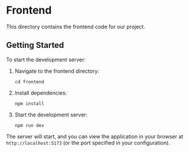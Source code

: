 # Frontend

This directory contains the frontend code for our project.

## Getting Started

To start the development server:

1. Navigate to the frontend directory:
   ```
   cd frontend
   ```

2. Install dependencies:
   ```
   npm install
   ```

3. Start the development server:
   ```
   npm run dev
   ```

The server will start, and you can view the application in your browser at `http://localhost:5173` (or the port specified in your configuration).
